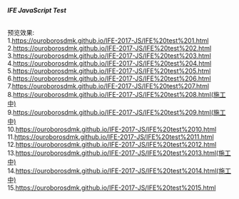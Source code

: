 <strong><em>IFE JavaScript Test</em></strong>

<br />预览效果:
<br />1.https://ouroborosdmk.github.io/IFE-2017-JS/IFE%20test%201.html
<br />2.https://ouroborosdmk.github.io/IFE-2017-JS/IFE%20test%202.html
<br />3.https://ouroborosdmk.github.io/IFE-2017-JS/IFE%20test%203.html
<br />4.https://ouroborosdmk.github.io/IFE-2017-JS/IFE%20test%204.html
<br />5.https://ouroborosdmk.github.io/IFE-2017-JS/IFE%20test%205.html
<br />6.https://ouroborosdmk.github.io/IFE-2017-JS/IFE%20test%206.html
<br />7.https://ouroborosdmk.github.io/IFE-2017-JS/IFE%20test%207.html
<br />8.https://ouroborosdmk.github.io/IFE-2017-JS/IFE%20test%208.html(施工中)
<br />9.https://ouroborosdmk.github.io/IFE-2017-JS/IFE%20test%209.html(施工中)
<br />10.https://ouroborosdmk.github.io/IFE-2017-JS/IFE%20test%2010.html
<br />11.https://ouroborosdmk.github.io/IFE-2017-JS/IFE%20test%2011.html
<br />12.https://ouroborosdmk.github.io/IFE-2017-JS/IFE%20test%2012.html
<br />13.https://ouroborosdmk.github.io/IFE-2017-JS/IFE%20test%2013.html(施工中)
<br />14.https://ouroborosdmk.github.io/IFE-2017-JS/IFE%20test%2014.html(施工中)
<br />15.https://ouroborosdmk.github.io/IFE-2017-JS/IFE%20test%2015.html
